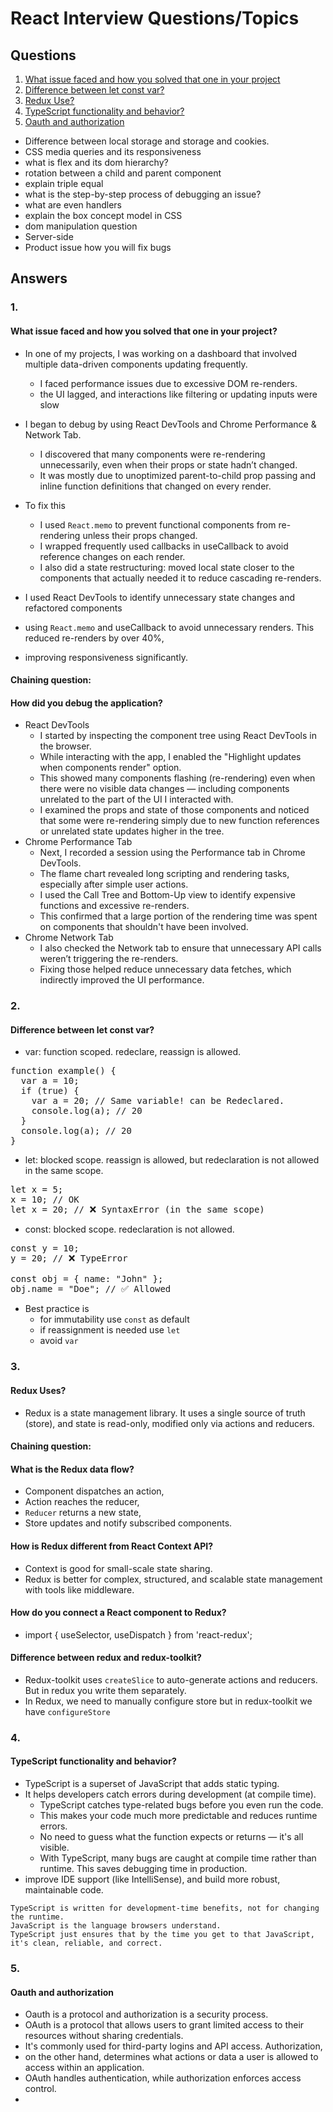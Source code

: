 # React Interview Questions/Topics

## Questions
1. [What issue faced and how you solved that one in your project](#1)
2. [Difference between let const var?](#2)
3. [Redux Use?](#3)
4. [TypeScript functionality and behavior?](#4)
5. [Oauth and authorization](#5)
- Difference between local storage and storage and cookies.
- CSS media queries and its responsiveness
- what is flex and its dom hierarchy?
- rotation between a child and parent component
- explain triple equal
- what is the step-by-step process of debugging an issue?
- what are even handlers
- explain the box concept model in CSS
- dom manipulation question
- Server-side
- Product issue how you will fix bugs

## Answers

### 1.
#### What issue faced and how you solved that one in your project?
- In one of my projects, I was working on a dashboard that involved multiple data-driven components updating frequently.
  - I faced performance issues due to excessive DOM re-renders.
  - the UI lagged, and interactions like filtering or updating inputs were slow
  
- I began to debug by using React DevTools and Chrome Performance & Network Tab.
  - I discovered that many components were re-rendering unnecessarily, even when their props or state hadn’t changed. 
  - It was mostly due to unoptimized parent-to-child prop passing and inline function definitions that changed on every render.
  
- To fix this
  - I used `React.memo` to prevent functional components from re-rendering unless their props changed.
  - I wrapped frequently used callbacks in useCallback to avoid reference changes on each render.
  - I also did a state restructuring: moved local state closer to the components that actually needed it to reduce cascading re-renders.
  
- I used React DevTools to identify unnecessary state changes and refactored components 
- using `React.memo` and useCallback to avoid unnecessary renders. This reduced re-renders by over 40%, 
- improving responsiveness significantly.

#### Chaining question:
#### How did you debug the application?
- React DevTools
  - I started by inspecting the component tree using React DevTools in the browser.
  - While interacting with the app, I enabled the "Highlight updates when components render" option.
  - This showed many components flashing (re-rendering) even when there were no visible data changes — including components unrelated to the part of the UI I interacted with.
  - I examined the props and state of those components and noticed that some were re-rendering simply due to new function references or unrelated state updates higher in the tree.
- Chrome Performance Tab
  - Next, I recorded a session using the Performance tab in Chrome DevTools.
  - The flame chart revealed long scripting and rendering tasks, especially after simple user actions.
  - I used the Call Tree and Bottom-Up view to identify expensive functions and excessive re-renders.
  - This confirmed that a large portion of the rendering time was spent on components that shouldn't have been involved.
- Chrome Network Tab
  - I also checked the Network tab to ensure that unnecessary API calls weren’t triggering the re-renders.
  - Fixing those helped reduce unnecessary data fetches, which indirectly improved the UI performance.

### 2.
#### Difference between let const var?
- var: function scoped. redeclare, reassign is allowed.
<pre>
function example() {
  var a = 10;
  if (true) {
    var a = 20; // Same variable! can be Redeclared.
    console.log(a); // 20
  }
  console.log(a); // 20
}
</pre>

- let: blocked scope. reassign is allowed, but redeclaration is not allowed in the same scope.
<pre>
let x = 5;
x = 10; // OK
let x = 20; // ❌ SyntaxError (in the same scope)
</pre>

- const: blocked scope. redeclaration is not allowed.
<pre>
const y = 10;
y = 20; // ❌ TypeError

const obj = { name: "John" };
obj.name = "Doe"; // ✅ Allowed
</pre>
- Best practice is
  - for immutability use `const` as default
  - if reassignment is needed use `let`
  - avoid `var`

### 3.
#### Redux Uses?
- Redux is a state management library. It uses a single source of truth (store), and state is read-only, modified only via actions and reducers.

#### Chaining question:
#### What is the Redux data flow?
- Component dispatches an action,
- Action reaches the reducer,
- `Reducer` returns a new state,
- Store updates and notify subscribed components.

#### How is Redux different from React Context API?
- Context is good for small-scale state sharing.
- Redux is better for complex, structured, and scalable state management with tools like middleware.

#### How do you connect a React component to Redux?
- import { useSelector, useDispatch } from 'react-redux';

#### Difference between redux and redux-toolkit?
- Redux-toolkit uses `createSlice` to auto-generate actions and reducers. But in redux you write them separately.
- In Redux, we need to manually configure store but in redux-toolkit we have `configureStore`

### 4.
#### TypeScript functionality and behavior?
- TypeScript is a superset of JavaScript that adds static typing. 
- It helps developers catch errors during development (at compile time).
  - TypeScript catches type-related bugs before you even run the code.
  - This makes your code much more predictable and reduces runtime errors.
  - No need to guess what the function expects or returns — it's all visible.
  - With TypeScript, many bugs are caught at compile time rather than runtime. This saves debugging time in production.
- improve IDE support (like IntelliSense), and build more robust, maintainable code.
```
TypeScript is written for development-time benefits, not for changing the runtime. 
JavaScript is the language browsers understand.
TypeScript just ensures that by the time you get to that JavaScript, it's clean, reliable, and correct.
```

### 5.
#### Oauth and authorization
- Oauth is a protocol and authorization is a security process.
- OAuth is a protocol that allows users to grant limited access to their resources without sharing credentials. 
- It's commonly used for third-party logins and API access. Authorization, 
- on the other hand, determines what actions or data a user is allowed to access within an application. 
- OAuth handles authentication, while authorization enforces access control.
- 
